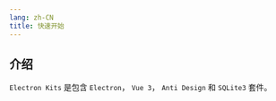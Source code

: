 ```yaml
---
lang: zh-CN
title: 快速开始
---
```


## 介绍

`Electron Kits` 是包含 `Electron`， `Vue 3`， `Anti Design` 和 `SQLite3` 套件。
